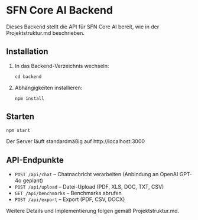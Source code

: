 # SFN Core AI Backend

Dieses Backend stellt die API für SFN Core AI bereit, wie in der Projektstruktur.md beschrieben.

## Installation

1. In das Backend-Verzeichnis wechseln:
   ```
   cd backend
   ```
2. Abhängigkeiten installieren:
   ```
   npm install
   ```

## Starten

```bash
npm start
```

Der Server läuft standardmäßig auf http://localhost:3000

## API-Endpunkte

- `POST /api/chat` – Chatnachricht verarbeiten (Anbindung an OpenAI GPT-4o geplant)
- `POST /api/upload` – Datei-Upload (PDF, XLS, DOC, TXT, CSV)
- `GET /api/benchmarks` – Benchmarks abrufen
- `POST /api/export` – Export (PDF, CSV, DOCX)

Weitere Details und Implementierung folgen gemäß Projektstruktur.md. 